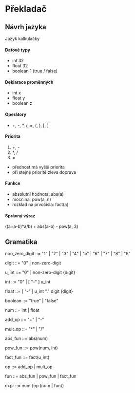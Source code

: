 # Překladač

## Návrh jazyka

Jazyk kalkulačky

#### Datové typy
- int 32
- float 32
- boolean 1 (true / false)
#### Deklarace proměnných
- int x
- float y
- boolean z

#### Operátory

- +, -, *, /, =, (, ), [, ]
#### Priorita

1) +, -
2) *, /
3) =
- přednost má vyšší priorita
- při stejné prioritě zleva doprava

#### Funkce

- absolutní hodnota: abs(a)
- mocnina: pow(a, n)
- rozklad na prvočísla: fact(a)

#### Správný výraz

((a+a-b)*a/b) + abs(a-b) - pow(a, 3)


## Gramatika

non_zero_digit ::= "1" | "2" | "3" | "4" | "5" | "6" | "7" | "8" | "9"

digit ::= "0" | non-zero-digit


u_int ::= "0" | non-zero-digit {digit} 

int ::= "0" | \[ "-" \] u_int

float ::= \[ "-" \] u_int "." digit {digit}

boolean ::= "true" | "false"

num ::= int | float

add_op ::= "+" | "-"

mult_op ::= "*" | "/"

abs_fun ::= abs(num)

pow_fun ::= pow(num, int)

fact_fun ::= fact(u_int)

op ::= add_op | mult_op

fun ::= abs_fun | pow_fun | fact_fun

expr ::= num {op (num | fun)}
